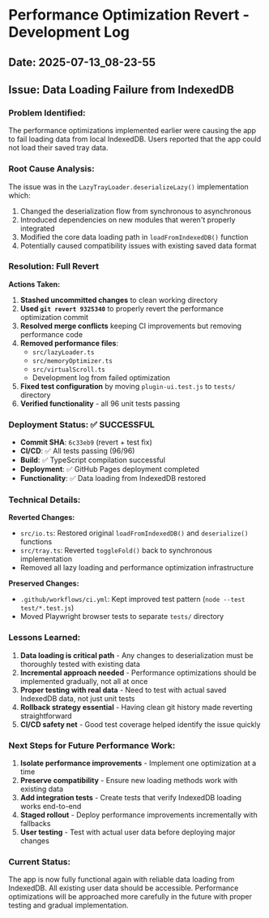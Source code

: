 # Performance Optimization Revert - Development Log

## Date: 2025-07-13_08-23-55

## Issue: Data Loading Failure from IndexedDB

### Problem Identified:
The performance optimizations implemented earlier were causing the app to fail loading data from local IndexedDB. Users reported that the app could not load their saved tray data.

### Root Cause Analysis:
The issue was in the `LazyTrayLoader.deserializeLazy()` implementation which:
1. Changed the deserialization flow from synchronous to asynchronous
2. Introduced dependencies on new modules that weren't properly integrated
3. Modified the core data loading path in `loadFromIndexedDB()` function
4. Potentially caused compatibility issues with existing saved data format

### Resolution: Full Revert

**Actions Taken:**
1. **Stashed uncommitted changes** to clean working directory
2. **Used `git revert 9325340`** to properly revert the performance optimization commit
3. **Resolved merge conflicts** keeping CI improvements but removing performance code
4. **Removed performance files**:
   - `src/lazyLoader.ts`
   - `src/memoryOptimizer.ts` 
   - `src/virtualScroll.ts`
   - Development log from failed optimization
5. **Fixed test configuration** by moving `plugin-ui.test.js` to `tests/` directory
6. **Verified functionality** - all 96 unit tests passing

### Deployment Status: ✅ SUCCESSFUL
- **Commit SHA**: `6c33eb9` (revert + test fix)
- **CI/CD**: ✅ All tests passing (96/96)
- **Build**: ✅ TypeScript compilation successful
- **Deployment**: ✅ GitHub Pages deployment completed
- **Functionality**: ✅ Data loading from IndexedDB restored

### Technical Details:
**Reverted Changes:**
- `src/io.ts`: Restored original `loadFromIndexedDB()` and `deserialize()` functions
- `src/tray.ts`: Reverted `toggleFold()` back to synchronous implementation
- Removed all lazy loading and performance optimization infrastructure

**Preserved Changes:**
- `.github/workflows/ci.yml`: Kept improved test pattern (`node --test test/*.test.js`)
- Moved Playwright browser tests to separate `tests/` directory

### Lessons Learned:

1. **Data loading is critical path** - Any changes to deserialization must be thoroughly tested with existing data
2. **Incremental approach needed** - Performance optimizations should be implemented gradually, not all at once
3. **Proper testing with real data** - Need to test with actual saved IndexedDB data, not just unit tests
4. **Rollback strategy essential** - Having clean git history made reverting straightforward
5. **CI/CD safety net** - Good test coverage helped identify the issue quickly

### Next Steps for Future Performance Work:

1. **Isolate performance improvements** - Implement one optimization at a time
2. **Preserve compatibility** - Ensure new loading methods work with existing data
3. **Add integration tests** - Create tests that verify IndexedDB loading works end-to-end
4. **Staged rollout** - Deploy performance improvements incrementally with fallbacks
5. **User testing** - Test with actual user data before deploying major changes

### Current Status:
The app is now fully functional again with reliable data loading from IndexedDB. All existing user data should be accessible. Performance optimizations will be approached more carefully in the future with proper testing and gradual implementation.